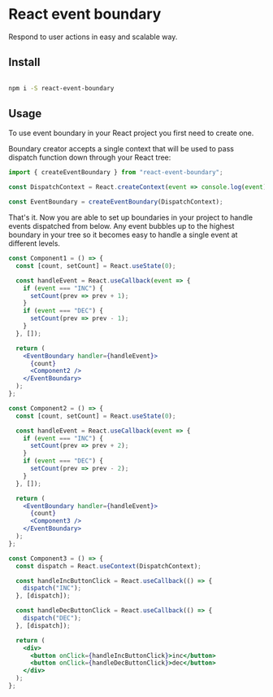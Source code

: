 # React event boundary

Respond to user actions in easy and scalable way.

## Install

```bash

npm i -S react-event-boundary

```

## Usage

To use event boundary in your React project you first need to create one.

Boundary creator accepts a single context that will be used to pass dispatch function down through your React tree:

```javascript
import { createEventBoundary } from "react-event-boundary";

const DispatchContext = React.createContext(event => console.log(event));

const EventBoundary = createEventBoundary(DispatchContext);
```

That's it. Now you are able to set up boundaries in your project to handle events dispatched from below. Any event bubbles up to the highest boundary in your tree so it becomes easy to handle a single event at different levels.

```jsx
const Component1 = () => {
  const [count, setCount] = React.useState(0);

  const handleEvent = React.useCallback(event => {
    if (event === "INC") {
      setCount(prev => prev + 1);
    }
    if (event === "DEC") {
      setCount(prev => prev - 1);
    }
  }, []);

  return (
    <EventBoundary handler={handleEvent}>
      {count}
      <Component2 />
    </EventBoundary>
  );
};

const Component2 = () => {
  const [count, setCount] = React.useState(0);

  const handleEvent = React.useCallback(event => {
    if (event === "INC") {
      setCount(prev => prev + 2);
    }
    if (event === "DEC") {
      setCount(prev => prev - 2);
    }
  }, []);

  return (
    <EventBoundary handler={handleEvent}>
      {count}
      <Component3 />
    </EventBoundary>
  );
};

const Component3 = () => {
  const dispatch = React.useContext(DispatchContext);

  const handleIncButtonClick = React.useCallback(() => {
    dispatch("INC");
  }, [dispatch]);

  const handleDecButtonClick = React.useCallback(() => {
    dispatch("DEC");
  }, [dispatch]);

  return (
    <div>
      <button onClick={handleIncButtonClick}>inc</button>
      <button onClick={handleDecButtonClick}>dec</button>
    </div>
  );
};
```
